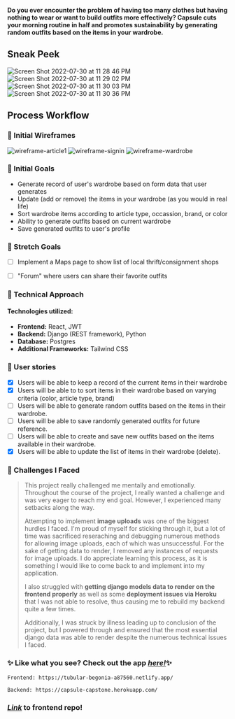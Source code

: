 
**Do you ever encounter the problem of having too many clothes but having nothing to wear or want to build outfits more effectively? Capsule cuts your morning routine in half and promotes sustainability by generating random outfits based on the items in your wardrobe.**

## Sneak Peek

![Screen Shot 2022-07-30 at 11 28 46 PM](https://user-images.githubusercontent.com/97818396/182009346-886718ef-40bf-47c6-b58e-c36bfc086c9f.png)
![Screen Shot 2022-07-30 at 11 29 02 PM](https://user-images.githubusercontent.com/97818396/182009347-7d6248ce-ba5e-473d-ba5f-d3314f7020e0.png)
![Screen Shot 2022-07-30 at 11 30 03 PM](https://user-images.githubusercontent.com/97818396/182009348-48e0992d-db17-4a7c-be45-a17a9e7b907c.png)
![Screen Shot 2022-07-30 at 11 30 36 PM](https://user-images.githubusercontent.com/97818396/182009350-b7af1694-6caf-43bf-ad3b-7218bc062acf.png)


## Process Workflow
### 🧵 Initial Wireframes 

![wireframe-article1](https://user-images.githubusercontent.com/97818396/182009378-cde5335f-ebc9-43a6-95ac-e31fe1604245.png)
![wireframe-signin](https://user-images.githubusercontent.com/97818396/182009379-4d81ab3b-b04b-4bce-8726-1c6609ad8b3f.png)
![wireframe-wardrobe](https://user-images.githubusercontent.com/97818396/182009380-1e883f82-b837-4bdc-9e8b-3506dc8af6b1.png)


### 🧵 Initial Goals
- Generate record of user's wardrobe based on form data that user generates
- Update (add or remove) the items in your wardrobe (as you would in real life)
- Sort wardrobe items according to article type, occassion, brand, or color
- Ability to generate outfits based on current wardrobe
- Save generated outfits to user's profile

### 🧵 Stretch Goals


- [ ] Implement a Maps page to show list of local thrift/consignment shops
- [ ] "Forum" where users can share their favorite outfits


### 🧵 Technical Approach
#### Technologies utilized:
- **Frontend:** React, JWT
- **Backend:** Django (REST framework), Python
- **Database:** Postgres
- **Additional Frameworks:** Tailwind CSS 
 

### 🧵 User stories
- [x] Users will be able to keep a record of the current items in their wardrobe
- [x] Users will be able to to sort items in their wardrobe based on varying criteria (color, article type, brand)
- [ ] Users will be able to generate random outfits based on the items in their wardrobe.
- [ ] Users will be able to save randomly generated outfits for future reference.
- [ ] Users will be able to create and save new outfits based on the items available in their wardrobe.
- [x] Users will be able to update the list of items in their wardrobe (delete).
### 🧵 Challenges I Faced
> This project really challenged me mentally and emotionally. Throughout the course of the project, I really wanted a challenge and was very eager to reach my end goal. However, I experienced many setbacks along the way.
>
> Attempting to implement **image uploads** was one of the biggest hurdles I faced. I'm proud of myself for sticking through it, but a lot of time was sacrificed reseraching and debugging numerous methods for allowing image uploads, each of which was unsuccessful. For the sake of getting data to render, I removed any instances of requests for image uploads. I do appreciate learning this process, as it is something I would like to come back to and implement into my application.
>
> I also struggled with **getting django models data to render on the frontend properly** as well as some **deployment issues via Heroku** that I was not able to resolve, thus causing me to rebuild my backend quite a few times.
>
> Additionally, I was struck by illness leading up to conclusion of the project, but I powered through and ensured that the most essential django data was able to render despite the numerous technical issues I faced.

### ✨ Like what you see? Check out the app [*here!*](https://tubular-begonia-a87560.netlify.app/)✨
    Frontend: https://tubular-begonia-a87560.netlify.app/

    Backend: https://capsule-capstone.herokuapp.com/

### [*Link*](https://tubular-begonia-a87560.netlify.app/) to frontend repo!
